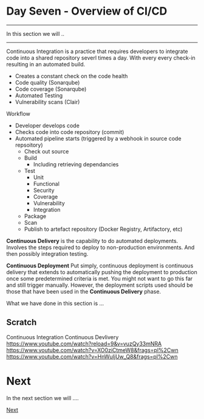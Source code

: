 # Day Seven - Overview of CI/CD

---

In this section we will ..

---

Continuous Integration is a practice that requires developers to integrate code into a shared repository severl times a day.  With every every check-in resulting in an automated build.

* Creates a constant check on the code health
* Code quality (Sonarqube)
* Code coverage (Sonarqube)
* Automated Testing
* Vulnerability scans (Clair)

Workflow

* Developer develops code
* Checks code into code repository (commit)
* Automated pipeline starts (triggered by a webhook in source code repsoitory)
  * Check out source
  * Build
    * Including retrieving dependancies
  * Test
    * Unit
    * Functional
    * Security
    * Coverage
    * Vulnerability
    * Integration
  * Package
  * Scan
  * Publish to artefact repository (Docker Registry, Artifactory, etc)

**Continuous Delivery** is the capability to do automated deployments. 
Involves the steps required to deploy to non-production environments.  And then possibly integration testing. 

**Continuous Deployment**  Put simply, continuous deployment is continuous delivery that extends to automatically pushing the deployment to production once some predetermined criteria is met.  You might not want to go this far and still trigger manually.  However, the deployment scripts used should be those that have been used in the **Continuous Delivery** phase. 




What we have done in this section is ...


## Scratch

Continuous Integration
Continuous Devlivery
https://www.youtube.com/watch?reload=9&v=vuzQy33mNRA
https://www.youtube.com/watch?v=XO0ziCtmeW8&frags=pl%2Cwn
https://www.youtube.com/watch?v=HnWuIjUw_Q8&frags=pl%2Cwn


# Next

In the next section we will ....

[Next](07-03.md)
